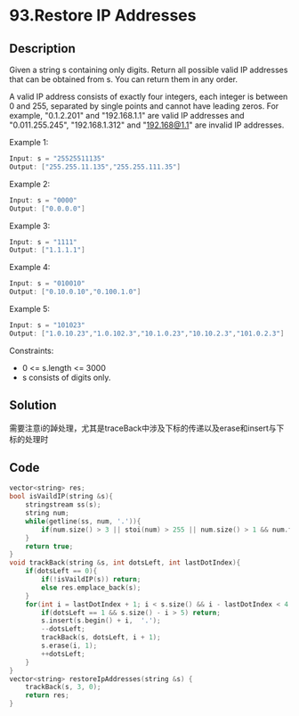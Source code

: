 # 93.Restore IP Addresses

## Description
Given a string s containing only digits. Return all possible valid IP addresses that can be obtained from s. You can return them in any order.

A valid IP address consists of exactly four integers, each integer is between 0 and 255, separated by single points and cannot have leading zeros. For example, "0.1.2.201" and "192.168.1.1" are valid IP addresses and "0.011.255.245", "192.168.1.312" and "192.168@1.1" are invalid IP addresses.


Example 1:
```C
Input: s = "25525511135"
Output: ["255.255.11.135","255.255.111.35"]
```
Example 2:
```C
Input: s = "0000"
Output: ["0.0.0.0"]
```
Example 3:
```c++
Input: s = "1111"
Output: ["1.1.1.1"]
```
Example 4:
```C
Input: s = "010010"
Output: ["0.10.0.10","0.100.1.0"]
```
Example 5:
```C
Input: s = "101023"
Output: ["1.0.10.23","1.0.102.3","10.1.0.23","10.10.2.3","101.0.2.3"]
```

Constraints:

- 0 <= s.length <= 3000
- s consists of digits only.

## Solution

需要注意i的踔处理，尤其是traceBack中涉及下标的传递以及erase和insert与下标的处理时

## Code
```c
vector<string> res;
bool isVaildIP(string &s){
    stringstream ss(s);
    string num;
    while(getline(ss, num, '.')){
        if(num.size() > 3 || stoi(num) > 255 || num.size() > 1 && num.front() == '0') return false;
    }
    return true;
}
void trackBack(string &s, int dotsLeft, int lastDotIndex){
    if(dotsLeft == 0){
        if(!isVaildIP(s)) return;
        else res.emplace_back(s);
    }
    for(int i = lastDotIndex + 1; i < s.size() && i - lastDotIndex < 4; ++i){
        if(dotsLeft == 1 && s.size() - i > 5) return;
        s.insert(s.begin() + i,  '.');
        --dotsLeft;
        trackBack(s, dotsLeft, i + 1);
        s.erase(i, 1);
        ++dotsLeft;
    }
}
vector<string> restoreIpAddresses(string &s) {
    trackBack(s, 3, 0);
    return res;
}
```